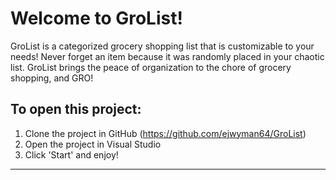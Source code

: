 # Welcome to GroList!
GroList is a categorized grocery shopping list that is customizable to your needs!
Never forget an item because it was randomly placed in your chaotic list.
GroList brings the peace of organization to the chore of grocery shopping, and GRO!

## To open this project:
1. Clone the project in GitHub (<https://github.com/ejwyman64/GroList>)
2. Open the project in Visual Studio
3. Click 'Start' and enjoy!

__________________________________________________________________________________